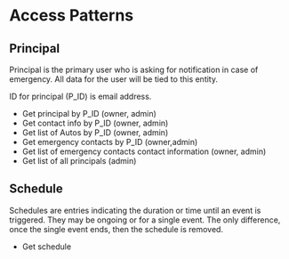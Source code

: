 # Access Patterns

## Principal
Principal is the primary user who is asking for notification in case of emergency.  All data for the user will be 
tied to this entity. 

ID for principal (P_ID) is email address.

  * Get principal by P_ID (owner, admin)
  * Get contact info by P_ID (owner, admin)
  * Get list of Autos by P_ID (owner, admin)
  * Get emergency contacts by P_ID (owner,admin)
  * Get list of emergency contacts contact information (owner, admin)  
  * Get list of all principals (admin)

## Schedule
Schedules are entries indicating the duration or time until an event is triggered.
They may be ongoing or for a single event. The only difference, once the single event ends, then the schedule is 
removed.
* Get schedule